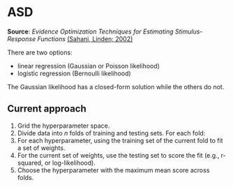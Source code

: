 # ASD

__Source__: _Evidence Optimization Techniques for Estimating Stimulus-Response Functions_ [(Sahani, Linden; 2002)](http://papers.nips.cc/paper/2294-evidence-optimization-techniques-for-estimating-stimulus-response-functions)

There are two options:

* linear regression (Gaussian or Poisson likelihood)
* logistic regression (Bernoulli likelihood)

The Gaussian likelihood has a closed-form solution while the others do not.

## Current approach

1. Grid the hyperparameter space.
2. Divide data into _n_ folds of training and testing sets. For each fold:
3. For each hyperparameter, using the training set of the current fold to fit a set of weights.
4. For the current set of weights, use the testing set to score the fit (e.g., r-squared, or log-likelihood).
5. Choose the hyperparameter with the maximum mean score across folds.
